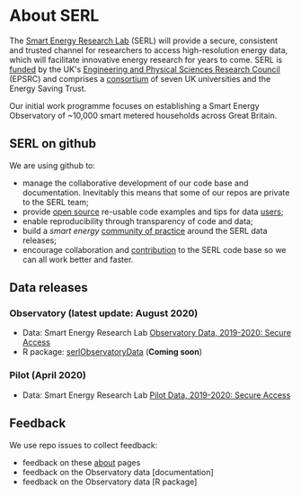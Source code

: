 # About SERL
The [Smart Energy Research Lab](https://serl.ac.uk/) (SERL) will provide a secure, consistent and trusted channel for researchers to access high-resolution energy data, which will facilitate innovative energy research for years to come. SERL is [funded](https://gow.epsrc.ukri.org/NGBOViewGrant.aspx?GrantRef=EP/P032761/1) by the UK's [Engineering and Physical Sciences Research Council](https://epsrc.ukri.org) (EPSRC) and comprises a [consortium](https://serl.ac.uk/about-serl/) of seven UK universities and the Energy Saving Trust.

Our initial work programme focuses on establishing a Smart Energy Observatory of ~10,000 smart metered households across Great Britain.

## SERL on github
We are using github to:

 * manage the collaborative development of our code base and documentation. Inevitably this means that some of our repos are private to the SERL team;
 * provide [open source](https://opensource.guide/) re-usable code examples and tips for data [users](https://opensource.guide/finding-users/);
 * enable reproducibility through transparency of code and data;
 * build a *smart energy* [community of practice](https://opensource.guide/building-community/) around the SERL data releases;
 * encourage collaboration and [contribution](https://opensource.guide/how-to-contribute/) to the SERL code base so we can all work better and faster.

## Data releases

### Observatory (latest update: August 2020)

 * Data: Smart Energy Research Lab [Observatory Data, 2019-2020: Secure Access](https://beta.ukdataservice.ac.uk/datacatalogue/studies/study?id=8666)
 * R package: [serlObservatoryData](https://github.com/smartEnergyResearchLab/observatoryData) (**Coming soon**)

### Pilot (April 2020)

 * Data: Smart Energy Research Lab [Pilot Data, 2019-2020: Secure Access](https://beta.ukdataservice.ac.uk/datacatalogue/studies/study?id=8643)

## Feedback

We use repo issues to collect feedback:

 * feedback on these [about](https://github.com/smartEnergyResearchLab/about/issues) pages
 * feedback on the Observatory data [documentation]<!--- when live: https://github.com/smartEnergyResearchLab/observatoryData/labels/documentation --->
 * feedback on the Observatory data [R package]<!--- when live: https://github.com/smartEnergyResearchLab/observatoryData/labels/R%20Package --->


